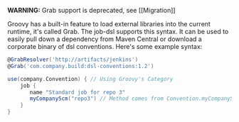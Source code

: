 **WARNING:** Grab support is deprecated, see [[Migration]]

Groovy has a built-in feature to load external libraries into the current runtime, it's called Grab. The job-dsl supports this syntax. It can be used to easily pull down a dependency from Maven Central or download a corporate binary of dsl conventions. Here's some example syntax:

```groovy
@GrabResolver('http://artifacts/jenkins')
@Grab('com.company.build:dsl-conventions:1.2')

use(company.Convention) { // Using Groovy's Category
    job {
       name "Standard job for repo 3"
       myCompanyScm("repo3") // Method comes from Convention.myCompanyScm
    }
}
```

